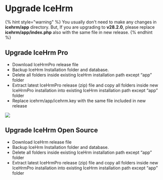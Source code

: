 # Upgrade IceHrm

{% hint style="warning" %}
You usually don't need to make any changes in **icehrm/app** directory.
But, If you are upgrading to **v28.2.0**, please replace **icehrm/app/index.php** also with the same file in new release.
{% endhint %}

## Upgrade IceHrm Pro

* Download IceHrmPro release file
* Backup IceHrm Installation folder and database.
* Delete all folders inside existing IceHrm installation path except “app” folder
* Extract latest IceHrmPro release \(zip\) file and copy all folders inside new IceHrmPro installation into existing IceHrm installation path except “app” folder
* Replace icehrm/app/icehrm.key with the same file included in new release

![](https://s3.amazonaws.com/icehrm-public/images/icehrm-upgrade.gif)

## Upgrade IceHrm Open Source

* Download IceHrm release file
* Backup IceHrm Installation folder and database.
* Delete all folders inside existing IceHrm installation path except “app” folder
* Extract latest IceHrmPro release \(zip\) file and copy all folders inside new IceHrmPro installation into existing IceHrm installation path except “app” folder

